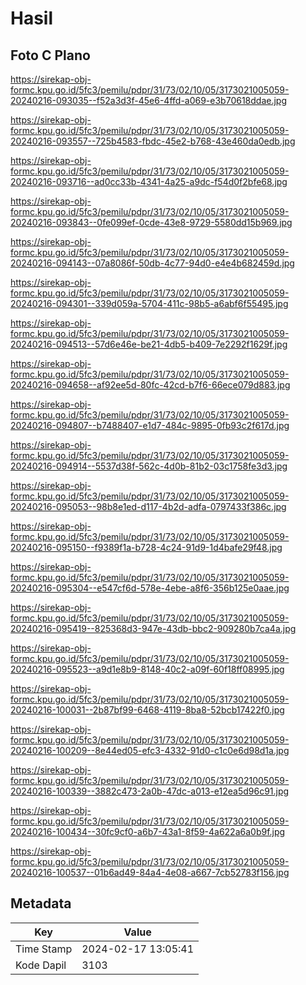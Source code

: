 # Hasil

## Foto C Plano

https://sirekap-obj-formc.kpu.go.id/5fc3/pemilu/pdpr/31/73/02/10/05/3173021005059-20240216-093035--f52a3d3f-45e6-4ffd-a069-e3b70618ddae.jpg

https://sirekap-obj-formc.kpu.go.id/5fc3/pemilu/pdpr/31/73/02/10/05/3173021005059-20240216-093557--725b4583-fbdc-45e2-b768-43e460da0edb.jpg

https://sirekap-obj-formc.kpu.go.id/5fc3/pemilu/pdpr/31/73/02/10/05/3173021005059-20240216-093716--ad0cc33b-4341-4a25-a9dc-f54d0f2bfe68.jpg

https://sirekap-obj-formc.kpu.go.id/5fc3/pemilu/pdpr/31/73/02/10/05/3173021005059-20240216-093843--0fe099ef-0cde-43e8-9729-5580dd15b969.jpg

https://sirekap-obj-formc.kpu.go.id/5fc3/pemilu/pdpr/31/73/02/10/05/3173021005059-20240216-094143--07a8086f-50db-4c77-94d0-e4e4b682459d.jpg

https://sirekap-obj-formc.kpu.go.id/5fc3/pemilu/pdpr/31/73/02/10/05/3173021005059-20240216-094301--339d059a-5704-411c-98b5-a6abf6f55495.jpg

https://sirekap-obj-formc.kpu.go.id/5fc3/pemilu/pdpr/31/73/02/10/05/3173021005059-20240216-094513--57d6e46e-be21-4db5-b409-7e2292f1629f.jpg

https://sirekap-obj-formc.kpu.go.id/5fc3/pemilu/pdpr/31/73/02/10/05/3173021005059-20240216-094658--af92ee5d-80fc-42cd-b7f6-66ece079d883.jpg

https://sirekap-obj-formc.kpu.go.id/5fc3/pemilu/pdpr/31/73/02/10/05/3173021005059-20240216-094807--b7488407-e1d7-484c-9895-0fb93c2f617d.jpg

https://sirekap-obj-formc.kpu.go.id/5fc3/pemilu/pdpr/31/73/02/10/05/3173021005059-20240216-094914--5537d38f-562c-4d0b-81b2-03c1758fe3d3.jpg

https://sirekap-obj-formc.kpu.go.id/5fc3/pemilu/pdpr/31/73/02/10/05/3173021005059-20240216-095053--98b8e1ed-d117-4b2d-adfa-0797433f386c.jpg

https://sirekap-obj-formc.kpu.go.id/5fc3/pemilu/pdpr/31/73/02/10/05/3173021005059-20240216-095150--f9389f1a-b728-4c24-91d9-1d4bafe29f48.jpg

https://sirekap-obj-formc.kpu.go.id/5fc3/pemilu/pdpr/31/73/02/10/05/3173021005059-20240216-095304--e547cf6d-578e-4ebe-a8f6-356b125e0aae.jpg

https://sirekap-obj-formc.kpu.go.id/5fc3/pemilu/pdpr/31/73/02/10/05/3173021005059-20240216-095419--825368d3-947e-43db-bbc2-909280b7ca4a.jpg

https://sirekap-obj-formc.kpu.go.id/5fc3/pemilu/pdpr/31/73/02/10/05/3173021005059-20240216-095523--a9d1e8b9-8148-40c2-a09f-60f18ff08995.jpg

https://sirekap-obj-formc.kpu.go.id/5fc3/pemilu/pdpr/31/73/02/10/05/3173021005059-20240216-100031--2b87bf99-6468-4119-8ba8-52bcb17422f0.jpg

https://sirekap-obj-formc.kpu.go.id/5fc3/pemilu/pdpr/31/73/02/10/05/3173021005059-20240216-100209--8e44ed05-efc3-4332-91d0-c1c0e6d98d1a.jpg

https://sirekap-obj-formc.kpu.go.id/5fc3/pemilu/pdpr/31/73/02/10/05/3173021005059-20240216-100339--3882c473-2a0b-47dc-a013-e12ea5d96c91.jpg

https://sirekap-obj-formc.kpu.go.id/5fc3/pemilu/pdpr/31/73/02/10/05/3173021005059-20240216-100434--30fc9cf0-a6b7-43a1-8f59-4a622a6a0b9f.jpg

https://sirekap-obj-formc.kpu.go.id/5fc3/pemilu/pdpr/31/73/02/10/05/3173021005059-20240216-100537--01b6ad49-84a4-4e08-a667-7cb52783f156.jpg


## Metadata

| Key        | Value               |
| ---------- | ------------------- |
| Time Stamp | 2024-02-17 13:05:41 |
| Kode Dapil | 3103                |



